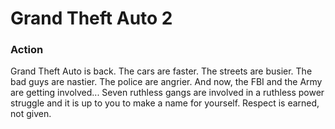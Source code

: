# Grand Theft Auto 2

### Action

Grand Theft Auto is back. The cars are faster. The streets are busier. The bad guys are nastier. The police are angrier. And now, the FBI and the Army are getting involved... Seven ruthless gangs are involved in a ruthless power struggle and it is up to you to make a name for yourself. Respect is earned, not given.